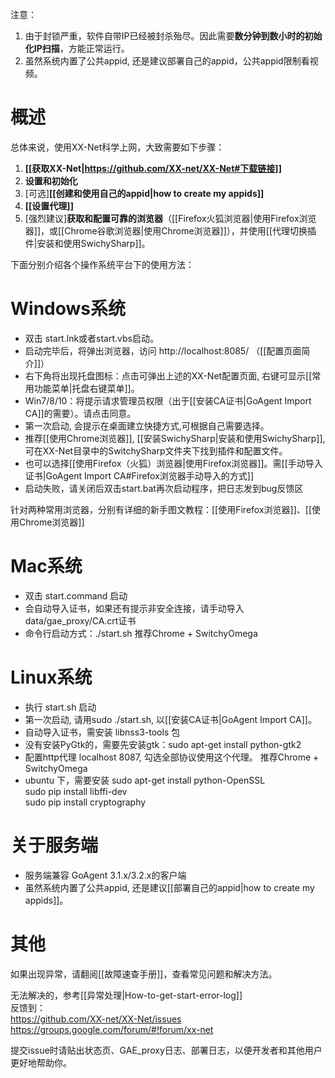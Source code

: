注意：    
1. 由于封锁严重，软件自带IP已经被封杀殆尽。因此需要**数分钟到数小时的初始化IP扫描**，方能正常运行。    
2. 虽然系统内置了公共appid, 还是建议部署自己的appid，公共appid限制看视频。    

# 概述

总体来说，使用XX-Net科学上网，大致需要如下步骤：    
1. **[[获取XX-Net|https://github.com/XX-net/XX-Net#下载链接]]**    
2. **设置和初始化**    
3. [可选]**[[创建和使用自己的appid|how to create my appids]]**    
4. **[[设置代理]]**    
5. [强烈建议]**获取和配置可靠的浏览器**（[[Firefox火狐浏览器|使用Firefox浏览器]]，或[[Chrome谷歌浏览器|使用Chrome浏览器]]），并使用[[代理切换插件|安装和使用SwichySharp]]。

下面分别介绍各个操作系统平台下的使用方法：

# Windows系统
  - 双击 start.lnk或者start.vbs启动。
  - 启动完毕后，将弹出浏览器，访问 http://localhost:8085/ （[[配置页面简介]]）
  - 右下角将出现托盘图标：点击可弹出上述的XX-Net配置页面, 右键可显示[[常用功能菜单|托盘右键菜单]]。
  - Win7/8/10：将提示请求管理员权限（出于[[安装CA证书|GoAgent Import CA]]的需要）。请点击同意。
  - 第一次启动, 会提示在桌面建立快捷方式,可根据自己需要选择。
  - 推荐[[使用Chrome浏览器]], [[安装SwichySharp|安装和使用SwichySharp]], 可在XX-Net目录中的SwitchySharp文件夹下找到插件和配置文件。
  - 也可以选择[[使用Firefox（火狐）浏览器|使用Firefox浏览器]]。需[[手动导入证书|GoAgent Import CA#Firefox浏览器手动导入的方式]]
  - 启动失败，请关闭后双击start.bat再次启动程序，把日志发到bug反馈区

针对两种常用浏览器，分别有详细的新手图文教程：[[使用Firefox浏览器]]、[[使用Chrome浏览器]]

# Mac系统
  - 双击 start.command 启动
  - 会自动导入证书，如果还有提示非安全连接，请手动导入data/gae_proxy/CA.crt证书
  - 命令行启动方式：./start.sh
    推荐Chrome + SwitchyOmega

# Linux系统
  - 执行 start.sh 启动
  - 第一次启动, 请用sudo ./start.sh, 以[[安装CA证书|GoAgent Import CA]]。
  - 自动导入证书，需安装 libnss3-tools 包
  - 没有安装PyGtk的，需要先安装gtk：sudo apt-get install python-gtk2
  - 配置http代理 localhost 8087, 勾选全部协议使用这个代理。
    推荐Chrome + SwitchyOmega
  - ubuntu 下，需要安装
     sudo apt-get install python-OpenSSL  
     sudo pip install libffi-dev   
     sudo pip install cryptography  

# 关于服务端
  - 服务端兼容 GoAgent 3.1.x/3.2.x的客户端
  - 虽然系统内置了公共appid, 还是建议[[部署自己的appid|how to create my appids]]。

# 其他
如果出现异常，请翻阅[[故障速查手册]]，查看常见问题和解决方法。

无法解决的，参考[[异常处理|How-to-get-start-error-log]]  
反馈到：  
https://github.com/XX-net/XX-Net/issues  
https://groups.google.com/forum/#!forum/xx-net  

提交issue时请贴出状态页、GAE_proxy日志、部署日志，以便开发者和其他用户更好地帮助你。